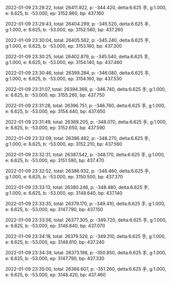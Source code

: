 2022-01-09 23:29:22, total: 26411.922, p: -344.420, delta:6.625 手, g:1.000, e: 6.625, b: -53.000, ep: 3152.860, bp: 437.160

2022-01-09 23:29:43, total: 26404.299, p: -345.520, delta:6.625 手, g:1.000, e: 6.625, b: -53.000, ep: 3152.560, bp: 437.260

2022-01-09 23:30:04, total: 26405.562, p: -345.240, delta:6.625 手, g:1.000, e: 6.625, b: -53.000, ep: 3153.160, bp: 437.300

2022-01-09 23:30:25, total: 26402.879, p: -345.540, delta:6.625 手, g:1.000, e: 6.625, b: -53.000, ep: 3154.140, bp: 437.460

2022-01-09 23:30:46, total: 26399.284, p: -346.080, delta:6.625 手, g:1.000, e: 6.625, b: -53.000, ep: 3154.160, bp: 437.530

2022-01-09 23:31:07, total: 26394.366, p: -346.740, delta:6.625 手, g:1.000, e: 6.625, b: -53.000, ep: 3155.260, bp: 437.750

2022-01-09 23:31:28, total: 26396.751, p: -346.760, delta:6.625 手, g:1.000, e: 6.625, b: -53.000, ep: 3154.440, bp: 437.650

2022-01-09 23:31:49, total: 26389.205, p: -348.070, delta:6.625 手, g:1.000, e: 6.625, b: -53.000, ep: 3152.650, bp: 437.590

2022-01-09 23:32:09, total: 26386.482, p: -348.270, delta:6.625 手, g:1.000, e: 6.625, b: -53.000, ep: 3152.210, bp: 437.560

2022-01-09 23:32:31, total: 26387.542, p: -348.170, delta:6.625 手, g:1.000, e: 6.625, b: -53.000, ep: 3151.590, bp: 437.470

2022-01-09 23:32:52, total: 26386.932, p: -348.460, delta:6.625 手, g:1.000, e: 6.625, b: -53.000, ep: 3150.500, bp: 437.370

2022-01-09 23:33:13, total: 26380.246, p: -348.480, delta:6.625 手, g:1.000, e: 6.625, b: -53.000, ep: 3148.640, bp: 437.140

2022-01-09 23:33:35, total: 26379.170, p: -349.410, delta:6.625 手, g:1.000, e: 6.625, b: -53.000, ep: 3147.790, bp: 437.150

2022-01-09 23:33:56, total: 26377.305, p: -349.720, delta:6.625 手, g:1.000, e: 6.625, b: -53.000, ep: 3146.840, bp: 437.070

2022-01-09 23:34:18, total: 26379.526, p: -349.310, delta:6.625 手, g:1.000, e: 6.625, b: -53.000, ep: 3148.610, bp: 437.240

2022-01-09 23:34:39, total: 26373.198, p: -350.850, delta:6.625 手, g:1.000, e: 6.625, b: -53.000, ep: 3147.790, bp: 437.330

2022-01-09 23:35:00, total: 26366.607, p: -351.260, delta:6.625 手, g:1.000, e: 6.625, b: -53.000, ep: 3148.420, bp: 437.460
